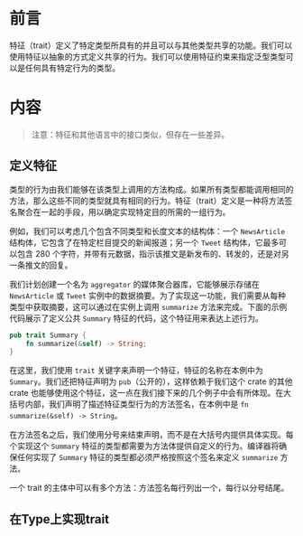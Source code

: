 # 前言

特征（trait）定义了特定类型所具有的并且可以与其他类型共享的功能。我们可以使用特征以抽象的方式定义共享的行为。我们可以使用特征约束来指定泛型类型可以是任何具有特定行为的类型。



# 内容

>注意：特征和其他语言中的接口类似，但存在一些差异。

## 定义特征

类型的行为由我们能够在该类型上调用的方法构成。如果所有类型都能调用相同的方法，那么这些不同的类型就具有相同的行为。特征（trait）定义是一种将方法签名聚合在一起的手段，用以确定实现特定目的所需的一组行为。

例如，我们可以考虑几个包含不同类型和长度文本的结构体：一个 `NewsArticle` 结构体，它包含了在特定栏目提交的新闻报道；另一个 `Tweet` 结构体，它最多可以包含 280 个字符，并带有元数据，指示该推文是新发布的、转发的，还是对另一条推文的回复。

我们计划创建一个名为 `aggregator` 的媒体聚合器库，它能够展示存储在 `NewsArticle` 或 `Tweet` 实例中的数据摘要。为了实现这一功能，我们需要从每种类型中获取摘要，这可以通过在实例上调用 `summarize` 方法来完成。下面的示例代码展示了定义公共 `Summary` 特征的代码，这个特征用来表达上述行为。

```rust
pub trait Summary {
    fn summarize(&self) -> String;
}
```

在这里，我们使用 `trait` 关键字来声明一个特征，特征的名称在本例中为 `Summary`。我们还把特征声明为 `pub`（公开的），这样依赖于我们这个 crate 的其他 crate 也能够使用这个特征，这一点在我们接下来的几个例子中会有所体现。在大括号内部，我们声明了描述特征类型行为的方法签名，在本例中是 `fn summarize(&self) -> String`。

在方法签名之后，我们使用分号来结束声明，而不是在大括号内提供具体实现。每个实现这个 `Summary` 特征的类型都需要为方法体提供自定义的行为。编译器将确保任何实现了 `Summary` 特征的类型都必须严格按照这个签名来定义 `summarize` 方法。

一个 trait 的主体中可以有多个方法：方法签名每行列出一个，每行以分号结尾。



## 在Type上实现trait



